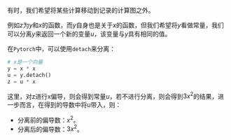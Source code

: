 有时，我们希望将某些计算移动到记录的计算图之外。

例如$z$为$y$和$x$的函数，而$y$自身也是关于$x$的函数，但我们希望将$y$看做常量，我们可以分离$y$来返回一个新的变量$u$，该变量与$y$具有相同的值。

在`Pytorch`中，可以使用`detach`来分离：
```python
# x是一个向量
y = x * x
u = y.detach()
z = u * x
```

这里，对z进行x偏导，则会得到常量$u$，若不进行分离，则会得到$3x^2$的结果，进一步而言，在得到的导数中将u带入，则：
- 分离前的偏导数：$x^2$。
- 分离后的偏导数：$3x^2$。